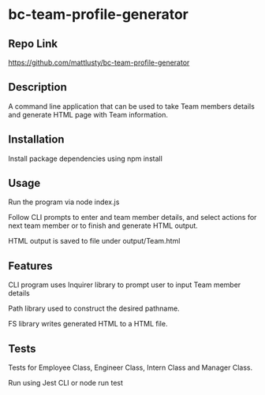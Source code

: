 # bc-team-profile-generator

## Repo Link

https://github.com/mattlusty/bc-team-profile-generator

## Description

A command line application that can be used to take Team members details and generate HTML page with Team information.

## Installation

Install package dependencies using npm install

## Usage 

Run the program via node index.js

Follow CLI prompts to enter and team member details, and select actions for next team member or to finish and generate HTML output.

HTML output is saved to file under output/Team.html

## Features

CLI program uses Inquirer library to prompt user to input Team member details

Path library used to construct the desired pathname.

FS library writes generated HTML to a HTML file.



## Tests

Tests for Employee Class, Engineer Class, Intern Class and Manager Class.

Run using Jest CLI or node run test
